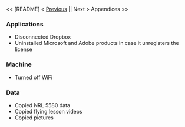 << [README] < [Previous](https://github.com/vmsmith/mac2linux/blob/master/Baseline_Inventory.md) || Next > Appendices >>

### Applications  
* Disconnected Dropbox  
* Uninstalled Microsoft and Adobe products in case it unregisters the license

### Machine  
* Turned off WiFi

### Data  
* Copied NRL 5580 data  
* Copied flying lesson videos
* Copied pictures
